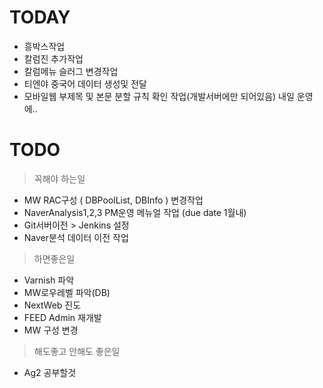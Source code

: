 
# TODAY
- 흥박스작업
- 칼럼진 추가작업
- 칼럼메뉴 슬러그 변경작업
- 티엔야 중국어 데이터 생성및 전달
- 모바일웹 부제목 및 본문 분할 규칙 확인 작업(개발서버에만 되어있음) 내일 운영에..

# TODO
> 꼭해야 하는일
- MW RAC구성 ( DBPoolList, DBInfo ) 변경작업
- NaverAnalysis1,2,3 PM운영 메뉴얼 작업 (due date 1월내)
- Git서버이전 > Jenkins 설정
- Naver분석 데이터 이전 작업 

> 하면좋은일
- Varnish 파악
- MW로우레벨 파악(DB)
- NextWeb 진도
- FEED Admin 재개발
- MW 구성 변경 

> 해도좋고 안해도 좋은일
- Ag2 공부할것
